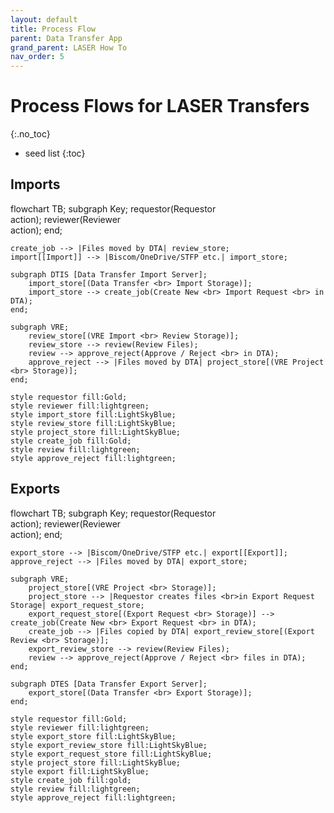 ```yaml
---
layout: default
title: Process Flow
parent: Data Transfer App
grand_parent: LASER How To
nav_order: 5
---
```


<head>
  <script src="https://cdn.jsdelivr.net/npm/mermaid/dist/mermaid.min.js">
  <script>mermaid.initialize({startOnLoad:true});</script>
</head>

# Process Flows for LASER Transfers
{:.no_toc}

* seed list
{:toc}


## Imports
<div class="mermaid">
flowchart TB;
	subgraph Key;
        requestor(Requestor<br>action);
	    reviewer(Reviewer<br>action);
	end;

    create_job --> |Files moved by DTA| review_store;
    import[[Import]] --> |Biscom/OneDrive/STFP etc.| import_store;
	
    subgraph DTIS [Data Transfer Import Server];
        import_store[(Data Transfer <br> Import Storage)];
        import_store --> create_job(Create New <br> Import Request <br> in DTA);
	end;

	subgraph VRE;
        review_store[(VRE Import <br> Review Storage)];
        review_store --> review(Review Files);
        review --> approve_reject(Approve / Reject <br> in DTA);
        approve_reject --> |Files moved by DTA| project_store[(VRE Project <br> Storage)];
	end;

	style requestor fill:Gold;
	style reviewer fill:lightgreen;
	style import_store fill:LightSkyBlue;
	style review_store fill:LightSkyBlue;
	style project_store fill:LightSkyBlue;
	style create_job fill:Gold;
	style review fill:lightgreen;
	style approve_reject fill:lightgreen;
</div>


## Exports
<div class="mermaid">
flowchart TB;
	subgraph Key;
        requestor(Requestor<br>action);
	    reviewer(Reviewer<br>action);
	end;
	
    export_store --> |Biscom/OneDrive/STFP etc.| export[[Export]];
    approve_reject --> |Files moved by DTA| export_store;

    subgraph VRE;
        project_store[(VRE Project <br> Storage)];
        project_store --> |Requestor creates files <br>in Export Request Storage| export_request_store;
        export_request_store[(Export Request <br> Storage)] --> create_job(Create New <br> Export Request <br> in DTA);
        create_job --> |Files copied by DTA| export_review_store[(Export Review <br> Storage)];
        export_review_store --> review(Review Files);
        review --> approve_reject(Approve / Reject <br> files in DTA);
    end;

    subgraph DTES [Data Transfer Export Server];
        export_store[(Data Transfer <br> Export Storage)];
    end;
	
    style requestor fill:Gold;
	style reviewer fill:lightgreen;
    style export_store fill:LightSkyBlue;
    style export_review_store fill:LightSkyBlue;
    style export_request_store fill:LightSkyBlue;
    style project_store fill:LightSkyBlue;
    style export fill:LightSkyBlue;
    style create_job fill:gold;
    style review fill:lightgreen;
    style approve_reject fill:lightgreen;
</div>


